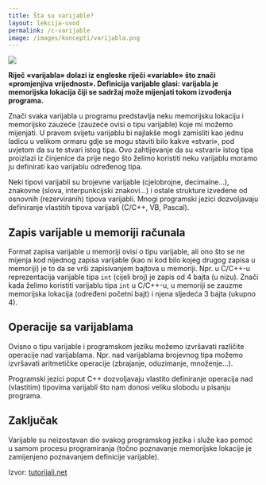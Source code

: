 ```yaml
---
title: Šta su varijable?
layout: lekcija-uvod
permalink: /c-varijable
image: /images/koncepti/varijabla.png
---
```


![]({{page.image}})

**Riječ «varijabla» dolazi iz engleske riječi «variable» što znači «promjenjiva vrijednost». Definicija varijable glasi: varijabla je memorijska lokacija čiji se sadržaj može mijenjati tokom izvođenja programa.**

Znači svaka varijabla u programu predstavlja neku memorijsku lokaciju i memorijsko zauzeće (zauzeće ovisi o tipu varijable) koje mi možemo mijenjati. U pravom svijetu varijablu bi najlakše mogli zamisliti kao jednu ladicu u velikom ormaru gdje se mogu staviti bilo kakve «stvari», pod uvjetom da su te stvari istog tipa. Ovo zahtijevanje da su «stvari» istog tipa proizlazi iz činjenice da prije nego što želimo koristiti neku varijablu moramo ju definirati kao varijablu određenog tipa.

Neki tipovi varijabli su brojevne varijable (cjelobrojne, decimalne…), znakovne (slova, interpunkcijski znakovi…) i ostale strukture izvedene od osnovnih (rezerviranih) tipova varijabli. Mnogi programski jezici dozvoljavaju definiranje vlastitih tipova varijabli (C/C++, VB, Pascal).

## Zapis varijable u memoriji računala

Format zapisa varijable u memoriji ovisi o tipu varijable, ali ono što se ne mijenja kod nijednog zapisa varijable (kao ni kod bilo kojeg drugog zapisa u memoriji) je to da se vrši zapisivanjem bajtova u memoriji. Npr. u C/C++-u reprezentacija varijable tipa `int` (cijeli broj) je zapis od 4 bajta (u nizu). Znači kada želimo koristiti varijablu tipa `int` u C/C++-u, u memoriji se zauzme memorijska lokacija (određeni početni bajt) i njena sljedeća 3 bajta (ukupno 4).

## Operacije sa varijablama

Ovisno o tipu varijable i programskom jeziku možemo izvršavati različite operacije nad varijablama. Npr. nad varijablama brojevnog tipa možemo izvršavati aritmetičke operacije (zbrajanje, oduzimanje, množenje…).

Programski jezici poput C++ dozvoljavaju vlastito definiranje operacija nad (vlastitim) tipovima varijabli što nam donosi veliku slobodu u pisanju programa.

## Zaključak

Varijable su neizostavan dio svakog programskog jezika i služe kao pomoć u samom procesu programiranja (točno poznavanje memorijske lokacije je zamijenjeno poznavanjem definicije varijable).


Izvor: [tutorijali.net](//tutorijali.net/)
